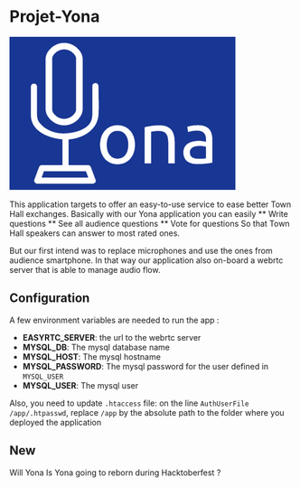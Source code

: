 # Projet-Yona
![Yona Logo](./images/yona-with-background.png)

This application targets to offer an easy-to-use service to ease better Town Hall exchanges.
Basically with our Yona application you can easily 
** Write questions
** See all audience questions
** Vote for questions
So that Town Hall speakers can answer to most rated ones.

But our first intend was to replace microphones and use the ones from audience smartphone.
In that way our application also on-board a webrtc server that is able to manage audio flow.

## Configuration
A few environment variables are needed to run the app :
* **EASYRTC_SERVER**: the url to the webrtc server
* **MYSQL_DB**: The mysql database name
* **MYSQL_HOST**: The mysql hostname
* **MYSQL_PASSWORD**: The mysql password for the user defined in `MYSQL_USER`
* **MYSQL_USER**: The mysql user

Also, you need to update `.htaccess` file:
on the line `AuthUserFile /app/.htpasswd`, replace `/app` by the absolute path to the folder
where you deployed the application

## New
Will Yona Is Yona going to reborn during Hacktoberfest ?
